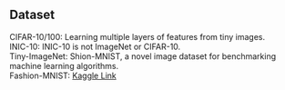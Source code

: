 ## Dataset

CIFAR-10/100: Learning multiple layers of features from tiny images.  
INIC-10: INIC-10 is not ImageNet or CIFAR-10.  
Tiny-ImageNet: Shion-MNIST, a novel image dataset for benchmarking machine learning algorithms.  
Fashion-MNIST: [Kaggle Link](https://www.kaggle.com/c/tiny-imagenet)
